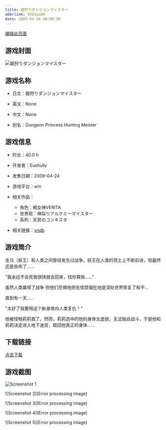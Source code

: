 ```yaml
---
title: 姫狩りダンジョンマイスター
abbrlink: 9db1aa00
date: 2009-04-24 00:00:00
---
```

[编辑此页面](https://github.com/ACG-3/ADV3-source/blob/main/source/_posts/%E5%A7%AB%E7%8B%A9%E3%82%8A%E3%83%80%E3%83%B3%E3%82%B8%E3%83%A7%E3%83%B3%E3%83%9E%E3%82%A4%E3%82%B9%E3%82%BF%E3%83%BC.md)

## 游戏封面

![姫狩りダンジョンマイスター](https://pan.timero.xyz/d/onedrive/img_lib_001/%E5%A7%AB%E7%8B%A9%E3%82%8A%E3%83%80%E3%83%B3%E3%82%B8%E3%83%A7%E3%83%B3%E3%83%9E%E3%82%A4%E3%82%B9%E3%82%BF%E3%83%BC_cover.avif)


## 游戏名称

- 日文：姫狩りダンジョンマイスター
- 英文：None
- 中文：None

- 别名：Dungeon Princess Hunting Meister


## 游戏信息

- 时长：40.0 h
- 开发者：Eushully
- 发售日期：2009-04-24
- 游戏平台：win
- 相关作品：
   - 角色：戦女神VERITA
   - 世界观：神採りアルケミーマイスター
   - 系列：天冥のコンキスタ

- 相关链接：[vndb](https://vndb.org/v1195)


## 游戏简介

毛乌（妖王）和人类之间曾经发生过战争。妖王在人类的领土上不断前进，但最终还是丧命了......

"我永远不会死我很快就会回来，找你算账......"

虽然人类赢得了战争 但他们恐惧地把毛怪禁锢在地底深处世界恢复了和平...

直到有一天.....

"太好了我要用这个新身体向人类复仇！"

他被怪物莉莉救了。然而，莉莉选中的他的身体太虚弱，无法独自战斗，于是他和莉莉决定进入地下迷宫，取回他真正的身体......




## 下载链接

[点击下载](https://pan.timero.xyz/onedrive/adv_lib_001/%E5%A7%AB%E7%8B%A9%E3%82%8A%E3%83%80%E3%83%B3%E3%82%B8%E3%83%A7%E3%83%B3%E3%83%9E%E3%82%A4%E3%82%B9%E3%82%BF%E3%83%BC)


## 游戏截图


![Screenshot 1](https://pan.timero.xyz/d/onedrive/img_lib_001/%E5%A7%AB%E7%8B%A9%E3%82%8A%E3%83%80%E3%83%B3%E3%82%B8%E3%83%A7%E3%83%B3%E3%83%9E%E3%82%A4%E3%82%B9%E3%82%BF%E3%83%BC_Screenshot_1.avif)

![Screenshot 2](Error processing image)

![Screenshot 3](Error processing image)

![Screenshot 4](Error processing image)

![Screenshot 5](Error processing image)

